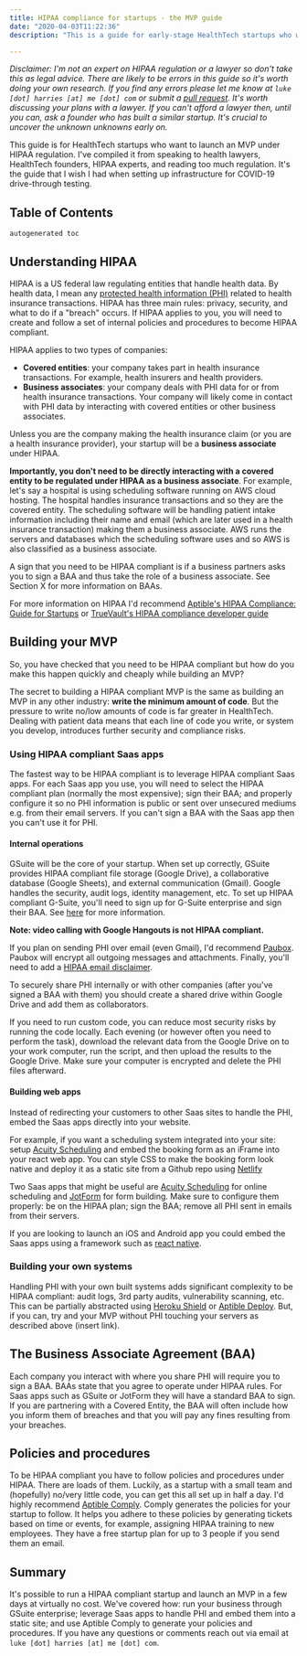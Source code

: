 ```yaml
---
title: HIPAA compliance for startups - the MVP guide
date: "2020-04-03T11:22:36"
description: "This is a guide for early-stage HealthTech startups who want to launch an MVP quickly and cheaply while following HIPAA regulation. It's the guide that I wish I had when setting up infrastructure for COVID-19 drive-through testing."

---
```


_Disclaimer: I'm not an expert on HIPAA regulation or a lawyer so don't take this as legal advice. There are likely to be errors in this guide so it's worth doing your own research. If you find any errors please let me know at `luke [dot] harries [at] me [dot] com` or submit a [pull request](https://github.com/lharries/harries.co/blob/master/content/blog/mvp-hipaa-compliance/index.md). It's worth discussing your plans with a lawyer. If you can't afford a lawyer then, until you can, ask a founder who has built a similar startup. It's crucial to uncover the unknown unknowns early on._

This guide is for HealthTech startups who want to launch an MVP under HIPAA regulation. I've compiled it from speaking to health lawyers, HealthTech founders, HIPAA experts, and reading too much regulation. It's the guide that I wish I had when setting up infrastructure for COVID-19 drive-through testing.

## Table of Contents
```toc
autogenerated toc
```

## Understanding HIPAA

HIPAA is a US federal law regulating entities that handle health data. By health data, I mean any [protected health information (PHI)](https://www.hhs.gov/hipaa/for-professionals/privacy/special-topics/de-identification/index.html#protected) related to health insurance transactions. HIPAA has three main rules: privacy, security, and what to do if a "breach" occurs. If HIPAA applies to you, you will need to create and follow a set of internal policies and procedures to become HIPAA compliant.

HIPAA applies to two types of companies:

- **Covered entities**: your company takes part in health insurance transactions. For example, health insurers and health providers.
- **Business associates**: your company deals with PHI data for or from health insurance transactions. Your company will likely come in contact with PHI data by interacting with covered entities or other business associates. 

Unless you are the company making the health insurance claim (or you are a health insurance provider), your startup will be a **business associate** under HIPAA.

**Importantly, you don't need to be directly interacting with a covered entity to be regulated under HIPAA as a business associate**. For example, let's say a hospital is using scheduling software running on AWS cloud hosting. The hospital handles insurance transactions and so they are the covered entity. The scheduling software will be handling patient intake information including their name and email (which are later used in a health insurance transaction) making them a business associate. AWS runs the servers and databases which the scheduling software uses and so AWS is also classified as a business associate.

A sign that you need to be HIPAA compliant is if a business partners asks you to sign a BAA and thus take the role of a business associate. See Section X for more information on BAAs.

For more information on HIPAA I'd recommend [Aptible's HIPAA Compliance: Guide for Startups](https://www.aptible.com/hipaa/) or [TrueVault's HIPAA compliance developer guide](https://github.com/truevault/hipaa-compliance-developers-guide)

## Building your MVP

So, you have checked that you need to be HIPAA compliant but how do you make this happen quickly and cheaply while building an MVP?

The secret to building a HIPAA compliant MVP is the same as building an MVP in any other industry: **write the minimum amount of code**. But the pressure to write no/low amounts of code is far greater in HealthTech. Dealing with patient data means that each line of code you write, or system you develop, introduces further security and compliance risks.

### Using HIPAA compliant Saas apps

The fastest way to be HIPAA compliant is to leverage HIPAA compliant Saas apps. For each Saas app you use, you will need to select the HIPAA compliant plan (normally the most expensive); sign their BAA; and properly configure it so no PHI information is public or sent over unsecured mediums e.g. from their email servers. If you can't sign a BAA with the Saas app then you can't use it for PHI.

#### Internal operations

GSuite will be the core of your startup. When set up correctly, GSuite provides HIPAA compliant file storage (Google Drive), a collaborative database (Google Sheets), and external communication (Gmail). Google handles the security, audit logs, identity management, etc. To set up HIPAA compliant G-Suite, you'll need to sign up for G-Suite enterprise and sign their BAA. See [here](https://support.google.com/a/answer/3407074?hl=en) for more information.

__Note: video calling with Google Hangouts is not HIPAA compliant.__

If you plan on sending PHI over email (even Gmail), I'd recommend [Paubox](https://www.paubox.com/). Paubox will encrypt all outgoing messages and attachments. Finally, you'll need to add a [HIPAA email disclaimer](https://www.exclaimer.com/email-signature-handbook/10128-hipaa-email-disclaimer-examples).

To securely share PHI internally or with other companies (after you've signed a BAA with them) you should create a shared drive within Google Drive and add them as collaborators.

If you need to run custom code, you can reduce most security risks by running the code locally. Each evening (or however often you need to perform the task), download the relevant data from the Google Drive on to your work computer, run the script, and then upload the results to the Google Drive. Make sure your computer is encrypted and delete the PHI files afterward.

#### Building web apps

Instead of redirecting your customers to other Saas sites to handle the PHI, embed the Saas apps directly into your website.

For example, if you want a scheduling system integrated into your site: setup [Acuity Scheduling](https://acuityscheduling.com/) and embed the booking form as an iFrame into your react web app. You can style CSS to make the booking form look native and deploy it as a static site from a Github repo using [Netlify](https://www.netlify.com/blog/2016/10/27/a-step-by-step-guide-deploying-a-static-site-or-single-page-app/) 

Two Saas apps that might be useful are [Acuity Scheduling](https://acuityscheduling.com/) for online scheduling and [JotForm](https://www.jotform.com/) for form building. Make sure to configure them properly: be on the HIPAA plan; sign the BAA; remove all PHI sent in emails from their servers.

If you are looking to launch an iOS and Android app you could embed the Saas apps using a framework such as [react native](https://josephkhan.me/iframe-with-react-native/).

### Building your own systems

Handling PHI with your own built systems adds significant complexity to be HIPAA compliant: audit logs, 3rd party audits, vulnerability scanning, etc. This can be partially abstracted using [Heroku Shield](https://www.heroku.com/shield) or [Aptible Deploy](https://www.aptible.com/deploy/). But, if you can, try and your MVP without PHI touching your servers as described above (insert link).

## The Business Associate Agreement (BAA)

Each company you interact with where you share PHI will require you to sign a BAA. BAAs state that you agree to operate under HIPAA rules. For Saas apps such as GSuite or JotForm they will have a standard BAA to sign. If you are partnering with a Covered Entity, the BAA will often include how you inform them of breaches and that you will pay any fines resulting from your breaches.

## Policies and procedures

To be HIPAA compliant you have to follow policies and procedures under HIPAA. There are loads of them. Luckily, as a startup with a small team and (hopefully) no/very little code, you can get this all set up in half a day. I'd highly recommend [Aptible Comply](https://www.aptible.com/comply/). Comply generates the policies for your startup to follow. It helps you adhere to these policies by generating tickets based on time or events, for example, assigning HIPAA training to new employees. They have a free startup plan for up to 3 people if you send them an email. 

## Summary

It's possible to run a HIPAA compliant startup and launch an MVP in a few days at virtually no cost. We've covered how: run your business through GSuite enterprise; leverage Saas apps to handle PHI and embed them into a static site; and use Aptible Comply to generate your policies and procedures. If you have any questions or comments reach out via email at `luke [dot] harries [at] me [dot] com`.
